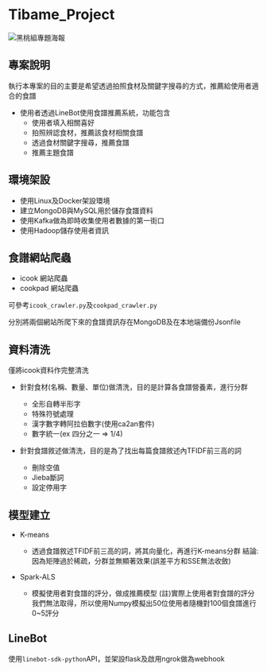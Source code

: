 # Tibame_Project
![黑桃組專題海報](https://user-images.githubusercontent.com/78791996/117966160-30aaee80-b356-11eb-8fb3-155aab0977fd.png)

## 專案說明
執行本專案的目的主要是希望透過拍照食材及關鍵字搜尋的方式，推薦給使用者適合的食譜
- 使用者透過LineBot使用食譜推薦系統，功能包含
  - 使用者填入相關喜好
  - 拍照辨認食材，推薦該食材相關食譜
  - 透過食材關鍵字搜尋，推薦食譜
  - 推薦主題食譜

## 環境架設
- 使用Linux及Docker架設環境
- 建立MongoDB與MySQL用於儲存食譜資料
- 使用Kafka做為即時收集使用者數據的第一街口
- 使用Hadoop儲存使用者資訊

## 食譜網站爬蟲
- icook 網站爬蟲
- cookpad 網站爬蟲

可參考`icook_crawler.py`及`cookpad_crawler.py`

分別將兩個網站所爬下來的食譜資訊存在MongoDB及在本地端備份Jsonfile

## 資料清洗
僅將icook資料作完整清洗
- 針對食材(名稱、數量、單位)做清洗，目的是計算各食譜營養素，進行分群
  - 全形自轉半形字
  - 特殊符號處理
  - 漢字數字轉阿拉伯數字(使用ca2an套件)
  - 數字統一(ex 四分之一 => 1/4)
  
- 針對食譜敘述做清洗，目的是為了找出每篇食譜敘述內TFIDF前三高的詞
  -  刪除空值
  -  Jieba斷詞
  -  設定停用字



## 模型建立
- K-means
  - 透過食譜敘述TFIDF前三高的詞，將其向量化，再進行K-means分群
結論: 因為矩陣過於稀疏，分群並無顯著效果(誤差平方和SSE無法收斂)
 
- Spark-ALS
  - 模擬使用者對食譜的評分，做成推薦模型
  (註)實際上使用者對食譜的評分我們無法取得，所以使用Numpy模擬出50位使用者隨機對100個食譜進行0~5評分 

## LineBot
使用`linebot-sdk-python`API，並架設flask及啟用ngrok做為webhook
